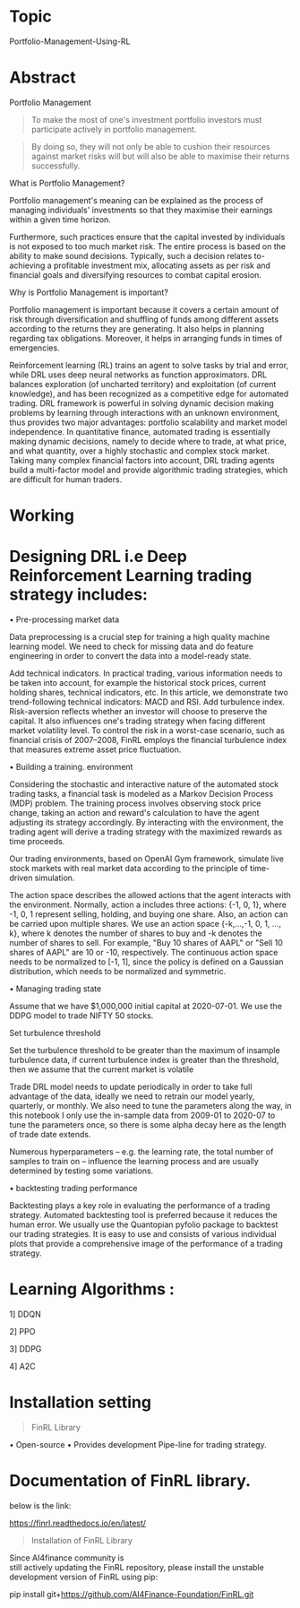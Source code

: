 # Topic

Portfolio-Management-Using-RL

# Abstract

Portfolio Management

> To make the most of one's investment portfolio investors must participate actively in portfolio
management.

> By doing so, they will not only be able to cushion their resources against market risks will 
but will also be able to maximise their returns successfully.

What is Portfolio Management?

Portfolio management's meaning can be explained as the process of managing individuals'
investments so that they maximise their earnings within a given time horizon. 

Furthermore, such practices ensure that the capital invested by individuals is not exposed to too much market risk.
The entire process is based on the ability to make sound decisions. 
Typically, such a decision relates to-achieving a profitable investment mix, allocating assets as per risk and financial goals and
diversifying resources to combat capital erosion.


Why is Portfolio Management is important?

Portfolio management is important because it covers a certain amount of risk through diversification and shuffling of funds among different assets according to the returns they are generating. 
It also helps in planning regarding tax obligations. Moreover, it helps in arranging funds in times of emergencies.

Reinforcement learning (RL) trains an agent to solve tasks by trial and error, while DRL uses deep neural networks as function approximators. DRL balances exploration (of uncharted territory) and exploitation (of current knowledge), and has been recognized as a competitive edge for automated trading. DRL framework is powerful in solving dynamic decision making problems by learning through interactions with an unknown environment, thus provides two major advantages: portfolio scalability and market model independence. In quantitative finance, automated trading is essentially making dynamic decisions, namely to decide where to trade, at what price, and what quantity, over a highly stochastic and complex stock market. Taking many complex financial factors into account, DRL trading agents build a multi-factor model and provide algorithmic trading strategies, which are difficult for human traders.

# Working

# Designing DRL i.e Deep Reinforcement Learning trading strategy includes:
 • Pre-processing market data 
 
 Data preprocessing is a crucial step for training a high quality machine learning model. We need to check for missing data and do feature engineering in order to convert the data into a model-ready state.

Add technical indicators. In practical trading, various information needs to be taken into account, for example the historical stock prices, current holding shares, technical indicators, etc. In this article, we demonstrate two trend-following technical indicators: MACD and RSI.
Add turbulence index. Risk-aversion reflects whether an investor will choose to preserve the capital. It also influences one's trading strategy when facing different market volatility level. To control the risk in a worst-case scenario, such as financial crisis of 2007–2008, FinRL employs the financial turbulence index that measures extreme asset price fluctuation.
 
 • Building a training. environment 
 
 Considering the stochastic and interactive nature of the automated stock trading tasks, a financial task is modeled as a Markov Decision Process (MDP) problem. The training process involves observing stock price change, taking an action and reward's calculation to have the agent adjusting its strategy accordingly. By interacting with the environment, the trading agent will derive a trading strategy with the maximized rewards as time proceeds.

Our trading environments, based on OpenAI Gym framework, simulate live stock markets with real market data according to the principle of time-driven simulation.

The action space describes the allowed actions that the agent interacts with the environment. Normally, action a includes three actions: {-1, 0, 1}, where -1, 0, 1 represent selling, holding, and buying one share. Also, an action can be carried upon multiple shares. We use an action space {-k,…,-1, 0, 1, …, k}, where k denotes the number of shares to buy and -k denotes the number of shares to sell. For example, "Buy 10 shares of AAPL" or "Sell 10 shares of AAPL" are 10 or -10, respectively. The continuous action space needs to be normalized to [-1, 1], since the policy is defined on a Gaussian distribution, which needs to be normalized and symmetric.


 
 • Managing trading state 
 
 Assume that we have $1,000,000 initial capital at 2020-07-01. We use the DDPG model to trade NIFTY 50 stocks.
 
 Set turbulence threshold
 
Set the turbulence threshold to be greater than the maximum of insample turbulence data, if current turbulence index is greater than the threshold, then we assume that the current market is volatile
 
Trade
DRL model needs to update periodically in order to take full advantage of the data, ideally we need to retrain our model yearly, quarterly, or monthly. We also need to tune the parameters along the way, in this notebook I only use the in-sample data from 2009-01 to 2020-07 to tune the parameters once, so there is some alpha decay here as the length of trade date extends.

Numerous hyperparameters – e.g. the learning rate, the total number of samples to train on – influence the learning process and are usually determined by testing some variations. 
 

 
 • backtesting trading performance
 
 Backtesting plays a key role in evaluating the performance of a trading strategy. Automated backtesting tool is preferred because it reduces the human error. We usually use the Quantopian pyfolio package to backtest our trading strategies. It is easy to use and consists of various individual plots that provide a comprehensive image of the performance of a trading strategy.
 
 
 # Learning Algorithms :
   1] DDQN 
   
   2] PPO 
   
   3] DDPG 
   
   4] A2C 
   


# Installation setting

 > FinRL Library

• Open-source 
• Provides development Pipe-line for trading strategy.

# Documentation of FinRL library.
below is the link:

https://finrl.readthedocs.io/en/latest/

>Installation of FinRL Library

Since AI4finance community is  
still actively updating the FinRL repository, please install the unstable development version of FinRL using pip:


pip install git+https://github.com/AI4Finance-Foundation/FinRL.git





